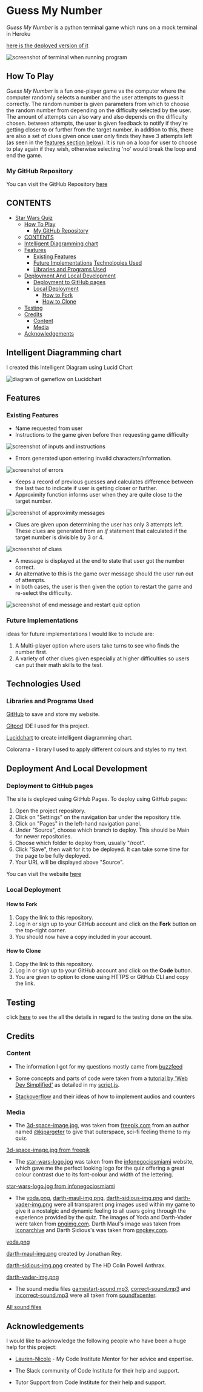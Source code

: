 # Guess My Number

*Guess My Number* is a python terminal game which runs on a mock terminal in Heroku

[here is the deployed version of it](https://guess-my-number-jpd-5867ef6aed06.herokuapp.com/)

![screenshot of terminal when running program](assets/images/screenshot-game.png)

## How To Play

*Guess My Number* is a fun one-player game vs the computer where the computer randomly selects a number and the user attempts to guess it correctly.  The random number is given parameters from which to choose the random number from depending on the difficulty selected by the user. The amount of attempts can also vary and also depends on the difficulty chosen.  between attempts, the user is given feedback to notify if they're getting closer to or further from the target number.  in addition to this, there are also a set of clues given once user only finds they have 3 attempts left (as seen in the [features section below](#features)). It is run on a loop for user to choose to play again if they wish, otherwise selecting 'no' would break the loop and end the game.

### My GitHub Repository

You can visit the GitHub Repository [here](https://github.com/JonathanDussot/guess-my-number)

## CONTENTS

- [Star Wars Quiz](#star-wars-quiz)
  - [How To Play](#how-to-play)
    - [My GitHub Repository](#my-github-repository)
  - [CONTENTS](#contents)
  - [Intelligent Diagramming chart](#intelligent-diagramming-chart)
  - [Features](#features)
    - [Existing Features](#existing-features)
    - [Future Implementations](#future-implementations)
    [Technologies Used](#technologies-used)
    - [Libraries and Programs Used](#libraries-and-programs-used)
  - [Deployment And Local Development](#deployment-and-local-development)
    - [Deployment to GitHub pages](#deployment-to-github-pages)
    - [Local Deployment](#local-deployment)
      - [How to Fork](#how-to-fork)
      - [How to Clone](#how-to-clone)
  - [Testing](#testing)
  - [Credits](#credits)
    - [Content](#content)
    - [Media](#media)
  - [Acknowledgements](#acknowledgements)

## Intelligent Diagramming chart

I created this Intelligent Diagram using Lucid Chart

![diagram of gameflow on Lucidchart](assets/images/diagram-img.png)

## Features

### Existing Features

- Name requested from user
- Instructions to the game given before then requesting game difficulty

![screenshot of inputs and instructions](assets/images/features-1.png)

- Errors generated upon entering invalid characters/information.

![screenshot of errors](assets/images/features-2.png)

- Keeps a record of previous guesses and calculates difference between the last two to indicate if user is getting closer or further.
- Approximity function informs user when they are quite close to the target number.


![screenshot of approximity messages](assets/images/features-3.png)

- Clues are given upon determining the user has only 3 attempts left.  These clues are generated from an *if* statement that calculated if the target number is divisible by 3 or 4.

![screenshot of clues](assets/images/features-4.png)

- A message is displayed at the end to state that user got the number correct.
- An alternative to this is the game over message should the user run out of attempts.
- In both cases, the user is then given the option to restart the game and re-select the difficulty.

![screenshot of end message and restart quiz option](assets/images/features-5.png)

### Future Implementations

ideas for future implementations I would like to include are:

1. A Multi-player option where users take turns to see who finds the number first.
2. A variety of other clues given especially at higher difficulties so users can put their math skills to the test.
  
## Technologies Used

### Libraries and Programs Used

[GitHub](https://github.com/) to save and store my website.

[Gitpod](https://www.gitpod.io/) IDE I used for this project.

[Lucidchart](https://www.lucidchart.com/pages/) to create intelligent diagramming chart.

Colorama - library I used to apply different colours and styles to my text.

## Deployment And Local Development

### Deployment to GitHub pages

The site is deployed using GitHub Pages. To deploy using GitHub pages:

1. Open the project repository.
2. Click on "Settings" on the navigation bar under the repository title.
3. Click on "Pages" in the left-hand navigation panel.
4. Under "Source", choose which branch to deploy. This should be Main for newer repositories.
5. Choose which folder to deploy from, usually "/root".
6. Click "Save", then wait for it to be deployed. It can take some time for the page to be fully deployed.
7. Your URL will be displayed above "Source".

You can visit the website [here](https://github.com/JonathanDussot/star-wars-quiz)

### Local Deployment

#### How to Fork

1. Copy the link to this repository.
2. Log in or sign up to your GitHub account and click on the **Fork** button on the top-right corner.
3. You should now have a copy included in your account.

#### How to Clone

1. Copy the link to this repository.
2. Log in or sign up to your GitHub account and click on the **Code** button.
3. You are given to option to clone using HTTPS or GitHub CLI and copy the link.

## Testing

click [here](TESTING.md) to see the all the details in regard to the testing done on the site.

## Credits

### Content

- The information I got for my questions mostly came from [buzzfeed](https://www.buzzfeed.com/laurafrustaci/star-wars-trivia)

- Some concepts and parts of code were taken from a [tutorial by 'Web Dev Simplified'](https://www.youtube.com/watch?v=riDzcEQbX6k) as detailed in my [script.js](script.js).

- [Stackoverflow](https://stackoverflow.com/questions/9419263/how-to-play-audio) and their ideas of how to implement audios and counters

### Media

- The [3d-space-image.jpg](assets/images/3d-space-image.jpg), was taken from [freepik.com](www.freepik.com) from an author named [@kjpargeter](https://www.freepik.com/author/kjpargeter) to give that outerspace, sci-fi feeling theme to my quiz.

[3d-space-image.jpg from freepik](https://www.freepik.com/free-photo/3d-hyperspace-background-with-warp-tunnel-effect_8879794.htm#query=star%20wars&position=0&from_view=search&track=ais&uuid=2743de4c-8bee-445b-a1a5-01771d3ccbf6)

- The [star-wars-logo.jpg](assets/images/star-wars-logo.jpg) was taken from the [infonegociosmiami](https://infonegocios.miami/) website, which gave me the perfect looking logo for the quiz offering a great colour contrast due to its font-colour and width of the lettering.

[star-wars-logo.jpg from infonegociosmiami](https://infonegocios.miami/impact-mkt/conocida-en-todas-las-estrellas-explorando-el-legado-del-logo-de-star-wars-una-odisea-de-diseno-y-marca-parte-i)

- The [yoda.png](assets/images/yoda.png), [darth-maul-img.png](assets/images/darth-maul-img.png), [darth-sidious-img.png](assets/images/darth-sidious-img.png) and [darth-vader-img.png](assets/images/darth-vader-img.png) were all transparent png images used within my game to give it a nostalgic and dynamic feeling to all users going through the experience provided by the quiz. The images of Yoda and Darth-Vader were taken from [pngimg.com](https://pngimg.com). Darth Maul's image was taken from [iconarchive](https://www.iconarchive.com/) and Darth Sidious's was taken from [pngkey.com](https://www.pngkey.com/).

[yoda.png](https://pngimg.com/image/109430)

[darth-maul-img.png](https://www.iconarchive.com/show/star-wars-characters-icons-by-jonathan-rey/Darth-Maul-02-icon.html) created by Jonathan Rey.

[darth-sidious-img.png](https://www.pngkey.com/maxpic/u2e6w7i1a9a9a9a9/) created by The HD Colin Powell Anthrax.

[darth-vader-img.png](https://pngimg.com/image/28358)

- The sound media files [gamestart-sound.mp3](sounds/gamestart-sound.mp3), [correct-sound.mp3](sounds/correct-sound.mp3) and [incorrect-sound.mp3](sounds/incorrect-sound.mp3) were all taken from [soundfxcenter](https://soundfxcenter.com/).

[All sound files](https://soundfxcenter.com/sound-effects/star-wars/210)

## Acknowledgements

I would like to acknowledge the following people who have been a huge help for this project:

- [Lauren-Nicole](https://github.com/CluelessBiker) - My Code Institute Mentor for her advice and expertise.

- The Slack community of Code Institute for their help and support.

- Tutor Support from Code Institute for their help and support.